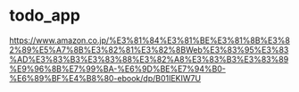 # todo_app

https://www.amazon.co.jp/%E3%81%84%E3%81%BE%E3%81%8B%E3%82%89%E5%A7%8B%E3%82%81%E3%82%8BWeb%E3%83%95%E3%83%AD%E3%83%B3%E3%83%88%E3%82%A8%E3%83%B3%E3%83%89%E9%96%8B%E7%99%BA-%E6%9D%BE%E7%94%B0-%E6%89%BF%E4%B8%80-ebook/dp/B01IEKIW7U